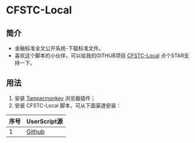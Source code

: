 # CFSTC-Local

## 简介
- 金融标准全文公开系统-下载标准文件。
- 喜欢这个脚本的小伙伴，可以给我的GITHUB项目 [CFSTC-Local](https://github.com/xcanwin/CFSTC-Local/) 点个STAR支持一下。

## 用法
1. 安装 [Tampermonkey](https://www.tampermonkey.net/) 浏览器插件；
2. 安装 CFSTC-Local 脚本，可从下面渠道安装：

| 序号 | UserScript源 |
| --- | --- |
| 1 | [Github](https://raw.githubusercontent.com/xcanwin/CFSTC-Local/main/CFSTC-Local.user.js) |
